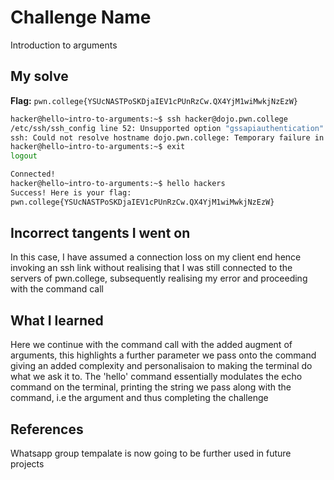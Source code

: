 # Challenge Name
Introduction to arguments

## My solve
**Flag:** `pwn.college{YSUcNASTPoSKDjaIEV1cPUnRzCw.QX4YjM1wiMwkjNzEzW}`
```bash
hacker@hello~intro-to-arguments:~$ ssh hacker@dojo.pwn.college
/etc/ssh/ssh_config line 52: Unsupported option "gssapiauthentication"
ssh: Could not resolve hostname dojo.pwn.college: Temporary failure in name resolution
hacker@hello~intro-to-arguments:~$ exit
logout

Connected!
hacker@hello~intro-to-arguments:~$ hello hackers
Success! Here is your flag:
pwn.college{YSUcNASTPoSKDjaIEV1cPUnRzCw.QX4YjM1wiMwkjNzEzW}
```
## Incorrect tangents I went on
In this case, I have assumed a connection loss on my client end hence invoking an ssh link without realising that I was still connected to the servers of pwn.college, subsequently realising my error and proceeding with the command call

## What I learned
Here we continue with the command call with the added augment of arguments, this highlights a further parameter we pass onto the command giving an added complexity and personalisaion to making the terminal do what we ask it to. The 'hello' command essentially modulates the echo command on the terminal, printing the string we pass along with the command, i.e the argument and thus completing the challenge

## References 
Whatsapp group tempalate is now going to be further used in future projects